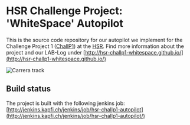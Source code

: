 # HSR Challenge Project: 'WhiteSpace' Autopilot

This is the source code repository for our autopilot we implement for the Challenge Project 1 ([ChallP1](http://studien.hsr.ch/allModules/22834_M_ChallP1.html)) at the [HSR](http://www.hsr.ch).
Find more information about the project and our LAB-Log under [http://hsr-challp1-whitespace.github.io/](http://hsr-challp1-whitespace.github.io/)

![Carrera track](http://hsr-challp1-whitespace.github.io/media/carrera.png "Autopilot Carrera Track")

## Build status
The project is built with the following jenkins job: [http://jenkins.kapfi.ch/jenkins/job/hsr-challp1-autopilot](http://jenkins.kapfi.ch/jenkins/job/hsr-challp1-autopilot/)
